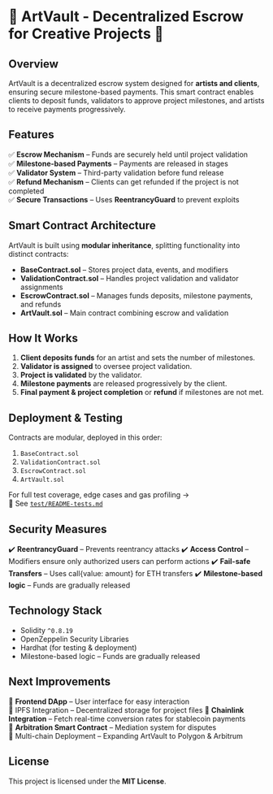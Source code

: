 # 🎵 ArtVault - Decentralized Escrow for Creative Projects 🎥

## **Overview**
ArtVault is a decentralized escrow system designed for **artists and clients**, ensuring secure milestone-based payments. This smart contract enables clients to deposit funds, validators to approve project milestones, and artists to receive payments progressively.

## **Features**
✅ **Escrow Mechanism** – Funds are securely held until project validation  
✅ **Milestone-based Payments** – Payments are released in stages  
✅ **Validator System** – Third-party validation before fund release  
✅ **Refund Mechanism** – Clients can get refunded if the project is not completed  
✅ **Secure Transactions** – Uses **ReentrancyGuard** to prevent exploits  

## **Smart Contract Architecture**
ArtVault is built using **modular inheritance**, splitting functionality into distinct contracts:

- **BaseContract.sol** – Stores project data, events, and modifiers  
- **ValidationContract.sol** – Handles project validation and validator assignments  
- **EscrowContract.sol** – Manages funds deposits, milestone payments, and refunds  
- **ArtVault.sol** – Main contract combining escrow and validation  

## **How It Works**
1. **Client deposits funds** for an artist and sets the number of milestones.
2. **Validator is assigned** to oversee project validation.
3. **Project is validated** by the validator.
4. **Milestone payments** are released progressively by the client.
5. **Final payment & project completion** or **refund** if milestones are not met.

## **Deployment & Testing**

Contracts are modular, deployed in this order:
1. `BaseContract.sol`
2. `ValidationContract.sol`
3. `EscrowContract.sol`
4. `ArtVault.sol`

For full test coverage, edge cases and gas profiling →  
🧪 See [`test/README-tests.md`](test/README-tests.md)

## **Security Measures**
✔️ **ReentrancyGuard** – Prevents reentrancy attacks
✔️ **Access Control** – Modifiers ensure only authorized users can perform actions
✔️ **Fail-safe Transfers** – Uses call{value: amount} for ETH transfers
✔️ **Milestone-based logic** – Funds are gradually released



## **Technology Stack**
- Solidity `^0.8.19`
- OpenZeppelin Security Libraries
- Hardhat (for testing & deployment)
- Milestone-based logic – Funds are gradually released


## **Next Improvements**
🔹 **Frontend DApp** – User interface for easy interaction  
🔹 IPFS Integration – Decentralized storage for project files
🔹 **Chainlink Integration** – Fetch real-time conversion rates for stablecoin payments  
🔹 **Arbitration Smart Contract** – Mediation system for disputes  
🔹 Multi-chain Deployment – Expanding ArtVault to Polygon & Arbitrum


## **License**
This project is licensed under the **MIT License**.


